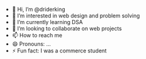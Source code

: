 - 👋 Hi, I’m @driderking
- 👀 I’m interested in web design and problem solving
- 🌱 I’m currently learning DSA 
- 💞️ I’m looking to collaborate on web projects
- 📫 How to reach me 
- 😄 Pronouns: ...
- ⚡ Fun fact: I was a commerce student

<!---
driderking/driderking is a ✨ special ✨ repository because its `README.md` (this file) appears on your GitHub profile.
You can click the Preview link to take a look at your changes.
--->
